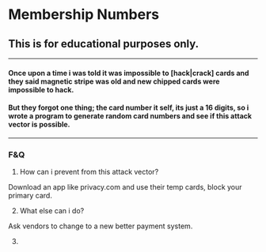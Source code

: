 # Membership Numbers

## This is for educational purposes only.

---
#### Once upon a time i was told it was impossible to [hack|crack] cards and they said magnetic stripe was old and new chipped cards were impossible to hack.
#### But they forgot one thing; the card number it self, its just a 16 digits, so i wrote a program to generate random card numbers and see if this attack vector is possible.
---

### F&Q
1. How can i prevent from this attack vector?

Download an app like privacy.com and use their temp cards, block your primary card.

2. What else can i do?

Ask vendors to change to a new better payment system.

3. 
